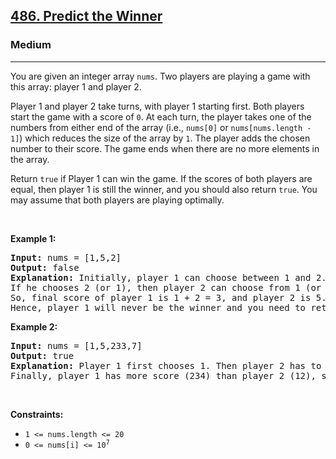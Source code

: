 <h2><a href="https://leetcode.com/problems/predict-the-winner/">486. Predict the Winner</a></h2><h3>Medium</h3><hr><div><p>You are given an integer array <code data-copier-init="true">nums</code>. Two players are playing a game with this array: player 1 and player 2.</p>

<p>Player 1 and player 2 take turns, with player 1 starting first. Both players start the game with a score of <code data-copier-init="true">0</code>. At each turn, the player takes one of the numbers from either end of the array (i.e., <code data-copier-init="true">nums[0]</code> or <code data-copier-init="true">nums[nums.length - 1]</code>) which reduces the size of the array by <code data-copier-init="true">1</code>. The player adds the chosen number to their score. The game ends when there are no more elements in the array.</p>

<p>Return <code data-copier-init="true">true</code> if Player 1 can win the game. If the scores of both players are equal, then player 1 is still the winner, and you should also return <code data-copier-init="true">true</code>. You may assume that both players are playing optimally.</p>

<p>&nbsp;</p>
<p><strong class="example">Example 1:</strong></p>

<pre data-copier-init="true"><strong>Input:</strong> nums = [1,5,2]
<strong>Output:</strong> false
<strong>Explanation:</strong> Initially, player 1 can choose between 1 and 2. 
If he chooses 2 (or 1), then player 2 can choose from 1 (or 2) and 5. If player 2 chooses 5, then player 1 will be left with 1 (or 2). 
So, final score of player 1 is 1 + 2 = 3, and player 2 is 5. 
Hence, player 1 will never be the winner and you need to return false.
</pre>

<p><strong class="example">Example 2:</strong></p>

<pre data-copier-init="true"><strong>Input:</strong> nums = [1,5,233,7]
<strong>Output:</strong> true
<strong>Explanation:</strong> Player 1 first chooses 1. Then player 2 has to choose between 5 and 7. No matter which number player 2 choose, player 1 can choose 233.
Finally, player 1 has more score (234) than player 2 (12), so you need to return True representing player1 can win.
</pre>

<p>&nbsp;</p>
<p><strong>Constraints:</strong></p>

<ul>
	<li><code data-copier-init="true">1 &lt;= nums.length &lt;= 20</code></li>
	<li><code data-copier-init="true">0 &lt;= nums[i] &lt;= 10<sup>7</sup></code></li>
</ul>
</div>